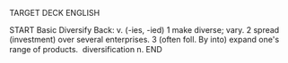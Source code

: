 TARGET DECK
ENGLISH

START
Basic
Diversify
Back: v. (-ies, -ied) 1 make diverse; vary. 2 spread (investment) over several enterprises. 3 (often foll. By into) expand one's range of products.  diversification n.
END
